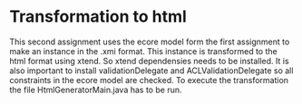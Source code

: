 # Transformation to html

This second assignment uses the ecore model form the first assignment to make an instance in the .xmi format. This instance is transformed to the html format using xtend. So xtend dependensies needs to be installed. It is also important to install validationDelegate and ACLValidationDelegate so all constraints in the ecore model are checked.
To execute the transformation the file HtmlGeneratorMain.java has to be run. 
